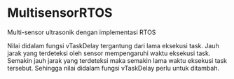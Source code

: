 # MultisensorRTOS
Multi-sensor ultrasonik dengan implementasi RTOS

Nilai didalam fungsi vTaskDelay tergantung dari lama eksekusi task. Jauh jarak yang terdeteksi oleh sensor mempengaruhi waktu eksekusi task. Semakin jauh jarak yang terdeteksi maka semakin lama waktu eksekusi task tersebut. Sehingga nilai didalam fungsi vTaskDelay perlu untuk ditambah.



